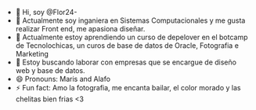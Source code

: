 - 👋 Hi, soy @Flor24-
- 👀 Actualmente soy inganiera en Sistemas Computacionales y me gusta realizar Front end, me apasiona diseñar. 
- 🌱 Actualmente estoy aprendiendo un curso de depelover en el botcamp de Tecnolochicas, un curos de base de datos de Oracle, Fotografia e Marketing
- 💞️ Estoy buscando laborar con empresas que se encargue de diseño web y base de datos.
- 😄 Pronouns: Maris and Alafo
- ⚡ Fun fact: Amo la fotografia, me encanta bailar, el color morado y las chelitas bien frias <3

<!---
Flor24-mee/Flor24-mee is a ✨ special ✨ repository because its `README.md` (this file) appears on your GitHub profile.
You can click the Preview link to take a look at your changes.
--->
